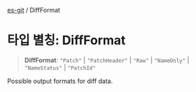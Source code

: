 [es-git](../globals.md) / DiffFormat

# 타입 별칭: DiffFormat

> **DiffFormat**: `"Patch"` \| `"PatchHeader"` \| `"Raw"` \| `"NameOnly"` \| `"NameStatus"` \| `"PatchId"`

Possible output formats for diff data.
